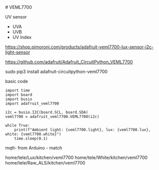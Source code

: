 # VEML7700

UV sensor
* UVA
* UVB
* UV Index

https://shop.pimoroni.com/products/adafruit-veml7700-lux-sensor-i2c-light-sensor


https://github.com/adafruit/Adafruit_CircuitPython_VEML7700

sudo pip3 install adafruit-circuitpython-veml7700

basic code

```
import time
import board
import busio
import adafruit_veml7700

i2c = busio.I2C(board.SCL, board.SDA)
veml7700 = adafruit_veml7700.VEML7700(i2c)

while True:
    print(f"Ambient light: {veml7700.light}, lux: {veml7700.lux}, white: {veml7700.white}")
    time.sleep(0.1)
```

mqtt- from Arduino - match


home/tele/Lux/kitchen/veml7700
home/tele/White/kitchen/veml7700
home/tele/Raw_ALS/kitchen/veml7700


